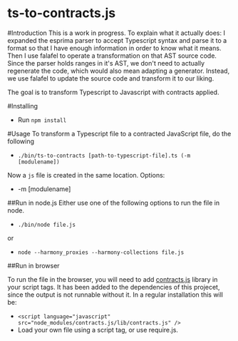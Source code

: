ts-to-contracts.js
==================

#Introduction
This is a work in progress.
To explain what it actually does: I expanded the esprima parser to accept Typescript syntax and parse it to a format so that I have enough information in order to know what it means. Then I use falafel to operate a transformation on that AST source code. Since the parser holds ranges in it's AST, we don't need to actually regenerate the code, which would also mean adapting a generator. Instead, we use falafel to update the source code and transform it to our liking.

The goal is to transform Typescript to Javascript with contracts applied.

#Installing
* Run `npm install`

#Usage
To transform a Typescript file to a contracted JavaScript file, do the following
* `./bin/ts-to-contracts [path-to-typescript-file].ts (-m [modulename])`

Now a `js` file is created in the same location. 
Options:
* -m [modulename] 

##Run in node.js
Either use one of the following options to run the file in node.
* `./bin/node file.js`

or

* `node --harmony_proxies --harmony-collections file.js`

##Run in browser

To run the file in the browser, you will need to add [contracts.js](https://github.com/disnet/contracts.js) library in your script tags. It has been added to the dependencies of this projecet, since the output is not runnable without it. In a regular installation this will be:

* `<script language="javascript" src="node_modules/contracts.js/lib/contracts.js" />`
* Load your own file using a script tag, or use require.js. 
